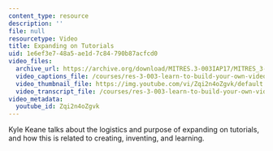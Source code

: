 ```yaml
---
content_type: resource
description: ''
file: null
resourcetype: Video
title: Expanding on Tutorials
uid: 1e6ef3e7-48a5-ae1d-7c84-790b87acfcd0
video_files:
  archive_url: https://archive.org/download/MITRES.3-003IAP17/MITRES_3-003IAP17_Class_Activities_10_300k.mp4
  video_captions_file: /courses/res-3-003-learn-to-build-your-own-videogame-with-the-unity-game-engine-and-microsoft-kinect-january-iap-2017/8b9d3cedc179581bb24ff0b54bdba6cc_Zqi2n4oZgvk.vtt
  video_thumbnail_file: https://img.youtube.com/vi/Zqi2n4oZgvk/default.jpg
  video_transcript_file: /courses/res-3-003-learn-to-build-your-own-videogame-with-the-unity-game-engine-and-microsoft-kinect-january-iap-2017/b5a85753a0f8afc004fe230ccc34c066_Zqi2n4oZgvk.pdf
video_metadata:
  youtube_id: Zqi2n4oZgvk
---
```


Kyle Keane talks about the logistics and purpose of expanding on tutorials, and how this is related to creating, inventing, and learning.